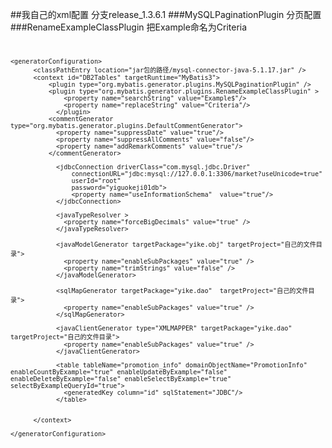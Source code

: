 ##我自己的xml配置
分支release_1.3.6.1
###MySQLPaginationPlugin
分页配置
###RenameExampleClassPlugin
把Example命名为Criteria
<code>

	<generatorConfiguration>
		  <classPathEntry location="jar包的路径/mysql-connector-java-5.1.17.jar" />
		  <context id="DB2Tables" targetRuntime="MyBatis3">
			  <plugin type="org.mybatis.generator.plugins.MySQLPaginationPlugin" />
			  <plugin type="org.mybatis.generator.plugins.RenameExampleClassPlugin" >
			      <property name="searchString" value="Example$"/>
			      <property name="replaceString" value="Criteria"/>
			    </plugin>
			  <commentGenerator type="org.mybatis.generator.plugins.DefaultCommentGenerator">
			    <property name="suppressDate" value="true"/>
			    <property name="suppressAllComments" value="false"/>
			    <property name="addRemarkComments" value="true"/>
			  </commentGenerator>
			
			    <jdbcConnection driverClass="com.mysql.jdbc.Driver"
			        connectionURL="jdbc:mysql://127.0.0.1:3306/market?useUnicode=true"
			        userId="root"
			        password="yiguokeji01db">
			        <property name="useInformationSchema"  value="true"/>
			    </jdbcConnection>
			
			    <javaTypeResolver >
			      <property name="forceBigDecimals" value="true" />
			    </javaTypeResolver>
			
			    <javaModelGenerator targetPackage="yike.obj" targetProject="自己的文件目录">
			      <property name="enableSubPackages" value="true" />
			      <property name="trimStrings" value="false" />
			    </javaModelGenerator>
			
			    <sqlMapGenerator targetPackage="yike.dao"  targetProject="自己的文件目录">
			      <property name="enableSubPackages" value="true" />
			    </sqlMapGenerator>
				
				<javaClientGenerator type="XMLMAPPER" targetPackage="yike.dao" targetProject="自己的文件目录">  
				  <property name="enableSubPackages" value="true" />
				</javaClientGenerator>  
				
			    <table tableName="promotion_info" domainObjectName="PromotionInfo" enableCountByExample="true" enableUpdateByExample="false" enableDeleteByExample="false" enableSelectByExample="true" selectByExampleQueryId="true">
			      <generatedKey column="id" sqlStatement="JDBC"/>
			    </table>
		
		   
		  </context>
	  
	</generatorConfiguration>
</code>
